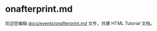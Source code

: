 onafterprint.md
===

欢迎您编辑 <a target="__blank" href="https://github.com/jaywcjlove/html-tutorial/blob/main/docs/events/onafterprint.md">docs/events/onafterprint.md</a> 文件，共建 HTML Tutorial 文档。